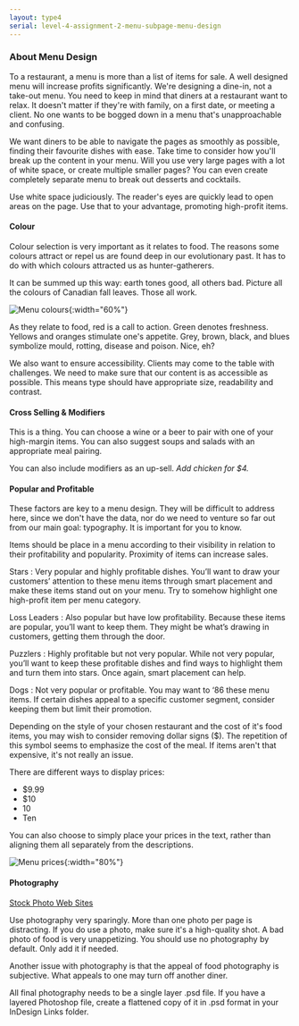 ```yaml
---
layout: type4
serial: level-4-assignment-2-menu-subpage-menu-design
---
```

### About Menu Design

To a restaurant, a menu is more than a list of items for sale. A well designed menu will increase profits significantly. We're designing a dine-in, not a take-out menu. You need to keep in mind that diners at a restaurant want to relax. It doesn't matter if they're with family, on a first date, or meeting a client. No one wants to be bogged down in a menu that's unapproachable and confusing.

We want diners to be able to navigate the pages as smoothly as possible, finding their favourite dishes with ease. Take time to consider how you'll break up the content in your menu. Will you use very large pages with a lot of white space, or create multiple smaller pages? You can even create completely separate menu to break out desserts and cocktails.

Use white space judiciously. The reader's eyes are quickly lead to open areas on the page. Use that to your advantage, promoting high-profit items.

#### Colour

Colour selection is very important as it relates to food. The reasons some colours  attract or repel us are found deep in our evolutionary past. It has to do with which colours attracted us as hunter-gatherers.

It can be summed up this way: earth tones good, all others bad. Picture all the colours of Canadian fall leaves. Those all work.

![Menu colours]({{site.url}}/svg/menu-colours.svg){:width="60%"}

As they relate to food, red is a call to action. Green denotes freshness. Yellows and oranges stimulate one's appetite. Grey, brown, black, and blues symbolize mould, rotting, disease and poison. Nice, eh?

We also want to ensure accessibility. Clients may come to the table with challenges. We need to make sure that our content is as accessible as possible. This means type should have appropriate size, readability and contrast.

#### Cross Selling & Modifiers

This is a thing. You can choose a wine or a beer to pair with one of your high-margin items. You can also suggest soups and salads with an appropriate meal pairing.

You can also include modifiers as an up-sell. *Add chicken for $4.*

#### Popular and Profitable

These factors are key to a menu design. They will be difficult to address here, since we don't have the data, nor do we need to venture so far out from our main goal: typography. It is important for you to know.

Items should be place in a menu according to their visibility in relation to their profitability and popularity. Proximity of items can increase sales.

Stars
: Very popular and highly profitable dishes. You’ll want to draw your customers’ attention to these menu items through smart placement and make these items stand out on your menu. Try to somehow highlight one high-profit item per menu category.

Loss Leaders
: Also popular but have low profitability. Because these items are popular, you’ll want to keep them. They might be what’s drawing in customers, getting them through the door.

Puzzlers
: Highly profitable but not very popular. While not very popular, you’ll want to keep these profitable dishes and find ways to highlight them and turn them into stars. Once again, smart placement can help.

Dogs
: Not very popular or profitable. You may want to ‘86 these menu items. If certain dishes appeal to a specific customer segment, consider keeping them but limit their promotion.

Depending on the style of your chosen restaurant and the cost of it's food items, you may wish to consider removing dollar signs ($). The repetition of this symbol seems to emphasize the cost of the meal. If items aren't that expensive, it's not really an issue.

There are different ways to display prices:

- $9.99
- $10
- 10
- Ten

You can also choose to simply place your prices in the text, rather than aligning them all separately from the descriptions.

![Menu prices]({{site.url}}/svg/menu-prices.svg){:width="80%"}

#### Photography

[Stock Photo Web Sites](https://cg.algonquindesign.ca/administration/stock.html)

Use photography very sparingly. More than one photo per page is distracting. If you do use a photo, make sure it's a high-quality shot. A bad photo of food is very unappetizing. You should use no photography by default. Only add it if needed.

Another issue with photography is that the appeal of food photography is subjective. What appeals to one may turn off another diner.

All final photography needs to be a single layer .psd file. If you have a layered Photoshop file, create a flattened copy of it in .psd format in your InDesign Links folder.